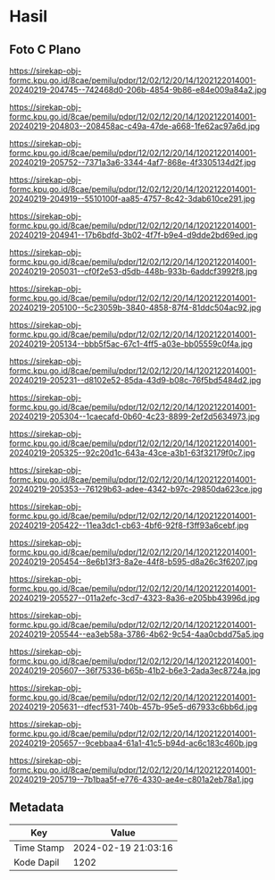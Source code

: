 # Hasil

## Foto C Plano

https://sirekap-obj-formc.kpu.go.id/8cae/pemilu/pdpr/12/02/12/20/14/1202122014001-20240219-204745--742468d0-206b-4854-9b86-e84e009a84a2.jpg

https://sirekap-obj-formc.kpu.go.id/8cae/pemilu/pdpr/12/02/12/20/14/1202122014001-20240219-204803--208458ac-c49a-47de-a668-1fe62ac97a6d.jpg

https://sirekap-obj-formc.kpu.go.id/8cae/pemilu/pdpr/12/02/12/20/14/1202122014001-20240219-205752--7371a3a6-3344-4af7-868e-4f3305134d2f.jpg

https://sirekap-obj-formc.kpu.go.id/8cae/pemilu/pdpr/12/02/12/20/14/1202122014001-20240219-204919--5510100f-aa85-4757-8c42-3dab610ce291.jpg

https://sirekap-obj-formc.kpu.go.id/8cae/pemilu/pdpr/12/02/12/20/14/1202122014001-20240219-204941--17b6bdfd-3b02-4f7f-b9e4-d9dde2bd69ed.jpg

https://sirekap-obj-formc.kpu.go.id/8cae/pemilu/pdpr/12/02/12/20/14/1202122014001-20240219-205031--cf0f2e53-d5db-448b-933b-6addcf3992f8.jpg

https://sirekap-obj-formc.kpu.go.id/8cae/pemilu/pdpr/12/02/12/20/14/1202122014001-20240219-205100--5c23059b-3840-4858-87f4-81ddc504ac92.jpg

https://sirekap-obj-formc.kpu.go.id/8cae/pemilu/pdpr/12/02/12/20/14/1202122014001-20240219-205134--bbb5f5ac-67c1-4ff5-a03e-bb05559c0f4a.jpg

https://sirekap-obj-formc.kpu.go.id/8cae/pemilu/pdpr/12/02/12/20/14/1202122014001-20240219-205231--d8102e52-85da-43d9-b08c-76f5bd5484d2.jpg

https://sirekap-obj-formc.kpu.go.id/8cae/pemilu/pdpr/12/02/12/20/14/1202122014001-20240219-205304--1caecafd-0b60-4c23-8899-2ef2d5634973.jpg

https://sirekap-obj-formc.kpu.go.id/8cae/pemilu/pdpr/12/02/12/20/14/1202122014001-20240219-205325--92c20d1c-643a-43ce-a3b1-63f32179f0c7.jpg

https://sirekap-obj-formc.kpu.go.id/8cae/pemilu/pdpr/12/02/12/20/14/1202122014001-20240219-205353--76129b63-adee-4342-b97c-29850da623ce.jpg

https://sirekap-obj-formc.kpu.go.id/8cae/pemilu/pdpr/12/02/12/20/14/1202122014001-20240219-205422--11ea3dc1-cb63-4bf6-92f8-f3ff93a6cebf.jpg

https://sirekap-obj-formc.kpu.go.id/8cae/pemilu/pdpr/12/02/12/20/14/1202122014001-20240219-205454--8e6b13f3-8a2e-44f8-b595-d8a26c3f6207.jpg

https://sirekap-obj-formc.kpu.go.id/8cae/pemilu/pdpr/12/02/12/20/14/1202122014001-20240219-205527--011a2efc-3cd7-4323-8a36-e205bb43996d.jpg

https://sirekap-obj-formc.kpu.go.id/8cae/pemilu/pdpr/12/02/12/20/14/1202122014001-20240219-205544--ea3eb58a-3786-4b62-9c54-4aa0cbdd75a5.jpg

https://sirekap-obj-formc.kpu.go.id/8cae/pemilu/pdpr/12/02/12/20/14/1202122014001-20240219-205607--36f75336-b65b-41b2-b6e3-2ada3ec8724a.jpg

https://sirekap-obj-formc.kpu.go.id/8cae/pemilu/pdpr/12/02/12/20/14/1202122014001-20240219-205631--dfecf531-740b-457b-95e5-d67933c6bb6d.jpg

https://sirekap-obj-formc.kpu.go.id/8cae/pemilu/pdpr/12/02/12/20/14/1202122014001-20240219-205657--9cebbaa4-61a1-41c5-b94d-ac6c183c460b.jpg

https://sirekap-obj-formc.kpu.go.id/8cae/pemilu/pdpr/12/02/12/20/14/1202122014001-20240219-205719--7b1baa5f-e776-4330-ae4e-c801a2eb78a1.jpg


## Metadata

| Key        | Value               |
| ---------- | ------------------- |
| Time Stamp | 2024-02-19 21:03:16 |
| Kode Dapil | 1202                |



